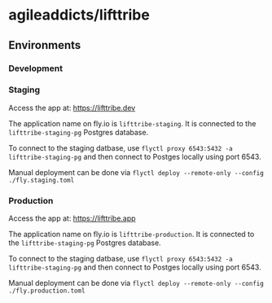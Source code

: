# agileaddicts/lifttribe

## Environments

### Development

### Staging

Access the app at: https://lifttribe.dev

The application name on fly.io is `lifttribe-staging`. It is connected to the `lifttribe-staging-pg` Postgres database.

To connect to the staging datbase, use `flyctl proxy 6543:5432 -a lifttribe-staging-pg` and then connect to Postges locally using port 6543.

Manual deployment can be done via `flyctl deploy --remote-only --config ./fly.staging.toml`

### Production

Access the app at: https://lifttribe.app

The application name on fly.io is `lifttribe-production`. It is connected to the `lifttribe-staging-pg` Postgres database.

To connect to the staging datbase, use `flyctl proxy 6543:5432 -a lifttribe-staging-pg` and then connect to Postges locally using port 6543.

Manual deployment can be done via `flyctl deploy --remote-only --config ./fly.production.toml`
